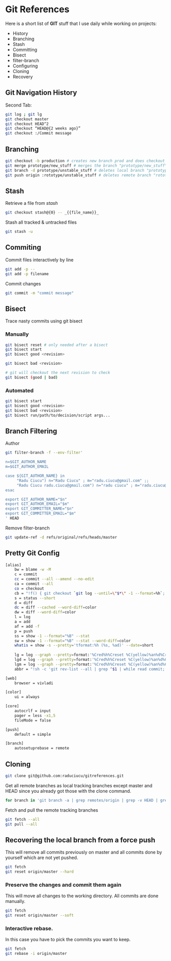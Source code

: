 # Git References

Here is a short list of **GIT** stuff that I use daily while working on projects:
  - History
  - Branching
  - Stash
  - Committing
  - Bisect
  - filter-branch
  - Configuring
  - Cloning
  - Recovery

## Git Navigation History
Second Tab:
```sh
git log ; git lg
git checkout master
git checkout HEAD^2
git checkout “HEAD@{2 weeks ago}”
git checkout :/Commit message
```
## Branching
```sh
git checkout -b production # creates new branch prod and does checkout of production
git merge prototype/new_stuff # merges the branch "prototype/new_stuff" into the current branch
git branch -d prototype/unstable_stuff # deletes local branch "prototype/unstable_stuff"
git push origin :rototype/unstable_stuff # deletes remote branch "rototype/unstable_stuff" from the "origin" remote
```

## Stash
Retrieve a file from *stash*

```sh
git checkout stash@{0} -- _{{file_name}}_
```
Stash all tracked & untracked files

```sh
git stash -u
```

##  Commiting

Commit files interactively by line
```sh
git add -p --
git add -p filename
```
Commit changes
```sh
git commit -m "commit message"
```

## Bisect

Trace nasty commits using git bisect
### Manually
```sh
git bisect reset # only needed after a bisect
git bisect start
git bisect good <revision>

git bisect bad <revision>

# git will checkout the next revision to check
git bisect (good | bad)
```
### Automated
```sh
git bisect start
git bisect good <revision>
git bisect bad <revision>
git bisect run/path/to/decision/script args...
```

## Branch Filtering

Author
```sh
git filter-branch -f --env-filter'

n=$GIT_AUTHOR_NAME
m=$GIT_AUTHOR_EMAIL

case ${GIT_AUTHOR_NAME} in
     "Radu Ciucu") n="Radu Ciucu" ; m="radu.ciucu@gmail.com" ;;
     "Radu Ciucu radu.ciucu@gmail.com") n="radu ciucu" ; m="radu.ciucu@gmail.com" ;;
esac

export GIT_AUTHOR_NAME="$n"
export GIT_AUTHOR_EMAIL="$m"
export GIT_COMMITTER_NAME="$n"
export GIT_COMMITTER_EMAIL="$m"
' HEAD
```

Remove filter-branch
```sh
git update-ref -d refs/original/refs/heads/master
```

## Pretty Git Config
```sh
[alias]
    bw = blame -w -M
    c = commit
    cc = commit --all --amend --no-edit
    ca = commit --all
    co = checkout
    cb = "!f() { git checkout `git log --until=\"$*\" -1 --format=%h`; } ; f"
    s = status --short
    d = diff
    dc = diff --cached --word-diff=color
    dw = diff --word-diff=color
    l = log
    a = add
    af = add -f
    p = push
    ss = show -1 --format="%B" --stat
    sw = show -1 --format="%B" --stat --word-diff=color
    whatis = show -s --pretty='tformat:%h (%s, %ad)' --date=short
    
    lg = log --graph --pretty=format:'%Cred%h%Creset %C(yellow)%an%d%Creset %s [%N] %Cgreen(%ar)%Creset' --date=relative
    lgd = log --graph --pretty=format:'%Cred%h%Creset %C(yellow)%an%d%Creset %s [%N] %Cgreen(%ar)%Creset' --date=default
    lgm = log --graph --pretty=format:'%Cred%h%Creset %C(yellow)%an%d%Creset %s [%N] %Cgreen(%ar)%Creset' --date=relative --author="radu.ciucu@email.com"
    abbr = "!sh -c 'git rev-list --all | grep ^$1 | while read commit; do git --no-pager log -n1 --pretty=format:\"%H %ci %an %s%n\" $commit; done' -"

[web]
    browser = vivladi

[color]
    ui = always

[core]
    autocrlf = input
    pager = less -x1,5
    fileMode = false

[push]
    default = simple

[branch]
    autosetuprebase = remote
```

## Cloning
```sh
git clone git@github.com:raduciucu/gitreferences.git
```

Get all remote branches as local tracking branches except master and HEAD since you already got those with the clone command.

```sh
for branch in 'git branch -a | grep remotes/origin | grep -v HEAD | grep -v master'; do git branch --track ${branch##remotes/origin/} $branch; done
```
Fetch and pull the remote tracking branches
 ```sh
git fetch --all
git pull --all
```
## Recovering the local branch from a force push

This will remove all commits previously on master and all commits done by yourself which are not yet pushed.

```sh
git fetch
git reset origin/master --hard
```

### Preserve the changes and commit them again
This will move all changes to the working directory. All commits are done manually.
```sh
git fetch
git reset origin/master --soft
```
### Interactive rebase. 
In this case you have to pick the commits you want to keep.
```sh
git fetch
git rebase -i origin/master
```




